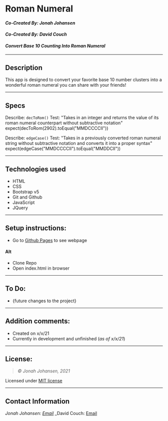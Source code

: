 # Roman Numeral
#### *Co-Created By: Jonah Johansen* 
#### *Co-Created By: David Couch*
#### *Convert Base 10 Counting Into Roman Numeral* 

* * *

## Description  
This app is designed to convert your favorite base 10 number clusters into a wonderful roman numeral you can share with your friends!

* * *
## Specs
Describe: `decToRom()`
Test: "Takes in an integer and returns the value of its roman numeral counterpart without subtractive notation"
expect(decToRom(2902).toEqual("MMDCCCCII"))

Describe: `edgeCase()`
Test: "Takes in a previously converted roman numeral string without subtractive notation and converts it into a proper syntax"
expect(edgeCase("MMDCCCCII").toEqual("MMDDCII"))

* * *

## Technologies used
* HTML
* CSS
* Bootstrap v5
* Git and Github
* JavaScript
* JQuery

* * *

## Setup instructions:  
* Go to [Github Pages](https://jjohan-work.github.io/#) to see webpage
#### Alt
* Clone Repo
* Open index.html in browser

* * *

## To Do:
* {future changes to the project}

* * *

## Addition comments:
* Created on x/x/21  
* Currently in development and unfinished (*as of x/x/21*)

* * *

## License:
> *&copy; Jonah Johansen, 2021*

Licensed under [MIT license](https://mit-license.org/)

* * *

## Contact Information
_Jonah Johansen: [Email](johansenjonah+git@gmail.com)_
_David Couch: [Email](dcouch440@gmail.com)